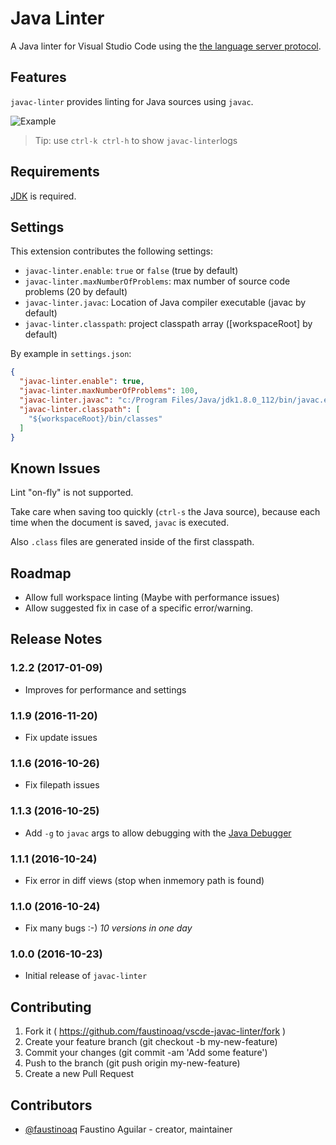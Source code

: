 # Java Linter

A Java linter for Visual Studio Code using the [the language server protocol](https://code.visualstudio.com/blogs/2016/06/27/common-language-protocol).

## Features

`javac-linter` provides linting for Java sources using `javac`.

![Example](https://raw.githubusercontent.com/faustinoaq/vscode-javac-linter/master/client/images/example.gif)

> Tip: use `ctrl-k ctrl-h` to show `javac-linter`logs

## Requirements

[JDK](https://en.wikipedia.org/wiki/Java_Development_Kit) is required.

## Settings 

This extension contributes the following settings:

* `javac-linter.enable`: `true` or `false` (true by default)
* `javac-linter.maxNumberOfProblems`: max number of source code problems (20 by default)
* `javac-linter.javac`: Location of Java compiler executable (javac by default)
* `javac-linter.classpath`: project classpath array ([workspaceRoot] by default)

By example in `settings.json`:

```json
{
  "javac-linter.enable": true,
  "javac-linter.maxNumberOfProblems": 100,
  "javac-linter.javac": "c:/Program Files/Java/jdk1.8.0_112/bin/javac.exe",
  "javac-linter.classpath": [
    "${workspaceRoot}/bin/classes"
  ]
}
```

## Known Issues

Lint "on-fly" is not supported.

Take care when saving too quickly (`ctrl-s` the Java source), because each time when the document is saved, `javac` is executed. 

Also `.class` files are generated inside of the first classpath.

## Roadmap

- Allow full workspace linting (Maybe with performance issues)
- Allow suggested fix in case of a specific error/warning.

## Release Notes

### 1.2.2 (2017-01-09)

- Improves for performance and settings

### 1.1.9 (2016-11-20)

- Fix update issues

### 1.1.6 (2016-10-26)

- Fix filepath issues

### 1.1.3 (2016-10-25)

- Add `-g` to `javac` args to allow debugging with the [Java Debugger](https://github.com/DonJayamanne/javaVSCode)

### 1.1.1 (2016-10-24)

- Fix error in diff views (stop when inmemory path is found)

### 1.1.0 (2016-10-24)

- Fix many bugs :-) *10 versions in one day*

### 1.0.0 (2016-10-23)

- Initial release of `javac-linter`

## Contributing

1. Fork it ( https://github.com/faustinoaq/vscde-javac-linter/fork )
2. Create your feature branch (git checkout -b my-new-feature)
3. Commit your changes (git commit -am 'Add some feature')
4. Push to the branch (git push origin my-new-feature)
5. Create a new Pull Request

## Contributors

- [@faustinoaq](https://github.com/faustinoaq) Faustino Aguilar - creator, maintainer
